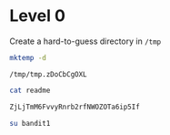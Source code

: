 # Level 0

Create a hard-to-guess directory in `/tmp`
```sh
mktemp -d
```

```
/tmp/tmp.zDoCbCgOXL
```


```sh
cat readme

ZjLjTmM6FvvyRnrb2rfNWOZOTa6ip5If
```

```sh
su bandit1
```

